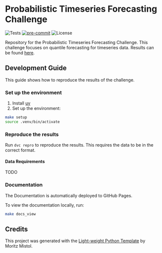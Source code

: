# Probabilistic Timeseries Forecasting Challenge

![Tests](https://img.shields.io/github/actions/workflow/status/MoritzM00/proba-forecasting/test_deploy.yaml?style=for-the-badge&label=Test%20and%20Deploy)
[![pre-commit](https://img.shields.io/badge/pre--commit-enabled-brightgreen?logo=pre-commit&logoColor=white&style=for-the-badge)][pre-commit]
![License](https://img.shields.io/github/license/MoritzM00/proba-forecasting?style=for-the-badge)

[pre-commit]: https://github.com/pre-commit/pre-commit

Repository for the Probabilistic Timeseries Forecasting Challenge. This challenge focuses on quantile forecasting for timeseries data. Results can be found [here](https://gitlab.kit.edu/nils.koster/ptsfc24_results).

## Development Guide

This guide shows how to reproduce the results of the challenge.

### Set up the environment

1. Install [uv](https://docs.astral.sh/uv/getting-started/installation/)
2. Set up the environment:

```bash
make setup
source .venv/bin/activate
```

### Reproduce the results

Run `dvc repro` to reproduce the results. This requires the data to be in the correct format.

#### Data Requirements

TODO

### Documentation

The Documentation is automatically deployed to GitHub Pages.

To view the documentation locally, run:

```bash
make docs_view
```

## Credits

This project was generated with the [Light-weight Python Template](https://github.com/MoritzM00/python-template) by Moritz Mistol.
